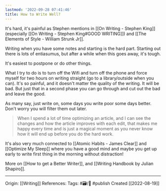 ```yaml
---
lastmod: '2022-09-28 07:41:46'
title: How to Write Well?
---
```


It's hard, it's painful as Stephen mentions in [[On Writing - Stephen King]] (especially [[On Writing - Stephen King#GOOD WRITING]]) and [[The Elements of Style - William Strunk Jr]].

Writing when you have some notes and starting is the hard part. Starting out there is lots of entiasumus, but after a while when this goes away, it's tough.

It's easiest to postpone or do other things. 

What I try to do is to turn off the Wifi and turn off the phone and force myself for two hours on writing straight (go to a library/outside when you can). It's so painful, and it doesn't matter the quality of the writing. It will be bad. But just that in a second phase you can go through and cut out the bad and leave the good.

As many say, just write on, some days you write poor some days better. Don't worry you will filter them out later.

> When I spend a lot of time optimizing an article, and I can see the changes and how the article improves with each edit, that makes me happy every time and is just a magical moment as you never know how it will end up before you do the hard work.

It's also very much connected to [[Atomic Habits - James Clear]] and [[Optimize My Sleep]] where you have a good mind and maybe you get up early to write first thing in the morning without distraction!

More on [[How to get a Better Writer]], and [[Writing Handbook by Julian Shapiro]]. 

---
Origin: [[Writing]]
References: 
Tags: #🗃/🌻 #publish 
Created [[2022-08-19]]